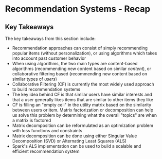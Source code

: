 
# Recommendation Systems - Recap

## Key Takeaways

The key takeaways from this section include:

* Recommendation approaches can consist of simply recommending popular items (without personalization), or using algorithms which takes into account past customer behavior
* When using algorithms, the two main types are content-based algorithms (recommending new content based on similar *content*), or collaborative filtering based (recommending new content based on similar types of *users*)
* Collaborative Filtering (CF) is currently the most widely used approach to build recommendation systems
* The key idea behind CF is that similar users have similar interests and that a user generally likes items that are similar to other items they like
* CF is filling an "empty cell" in the utility matrix based on the similarity between users or item. Matrix factorization or decomposition can help us solve this problem by determining what the overall "topics" are when a matrix is factored
* Matrix decomposition can be reformulated as an optimization problem with loss functions and constraints
* Matrix decomposition can be done using either Singular Value Decomposition (SVD) or Alternating Least Squares (ALS)
* Spark's ALS implementation can be used to build a scalable and efficient recommendation system 
